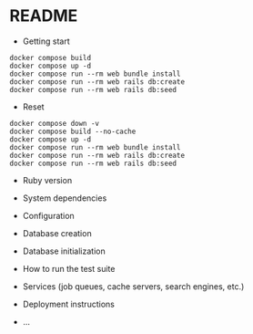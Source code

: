 # README

* Getting start
```
docker compose build
docker compose up -d
docker compose run --rm web bundle install
docker compose run --rm web rails db:create
docker compose run --rm web rails db:seed
```

* Reset
```
docker compose down -v
docker compose build --no-cache
docker compose up -d
docker compose run --rm web bundle install
docker compose run --rm web rails db:create
docker compose run --rm web rails db:seed
```

* Ruby version

* System dependencies

* Configuration

* Database creation

* Database initialization

* How to run the test suite

* Services (job queues, cache servers, search engines, etc.)

* Deployment instructions

* ...
